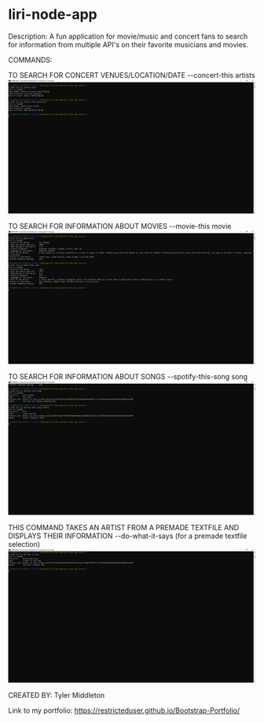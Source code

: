 # liri-node-app
 Description: A fun application for movie/music and concert fans to search for information from multiple API's on their favorite musicians and movies.
 
 COMMANDS: 
 
 TO SEARCH FOR CONCERT VENUES/LOCATION/DATE
 --concert-this artists
 ![alt text](https://github.com/RestrictedUser/liri-node-app/blob/master/images/Liri-screenshots/concert-this.PNG?raw=true)
 
 TO SEARCH FOR INFORMATION ABOUT MOVIES 
 --movie-this movie
 ![alt text](https://github.com/RestrictedUser/liri-node-app/blob/master/images/Liri-screenshots/movie-this.PNG?raw=true)
 
 TO SEARCH FOR INFORMATION ABOUT SONGS
 --spotify-this-song song
 ![alt text](https://github.com/RestrictedUser/liri-node-app/blob/master/images/Liri-screenshots/spotify-this-song.PNG?raw=true)
 
 THIS COMMAND TAKES AN ARTIST FROM A PREMADE TEXTFILE AND DISPLAYS THEIR INFORMATION
 --do-what-it-says (for a premade textfile selection)
![alt text](https://github.com/RestrictedUser/liri-node-app/blob/master/images/Liri-screenshots/do-what-it-says(fs.readFile).PNG?raw=true)

CREATED BY: Tyler Middleton

Link to my portfolio: https://restricteduser.github.io/Bootstrap-Portfolio/
